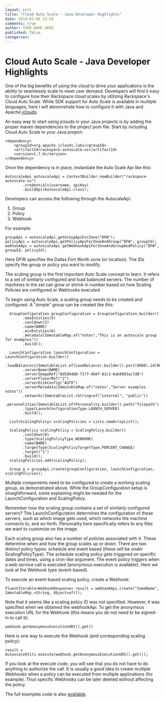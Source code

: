 ```yaml
---
layout: post
title: "Cloud Auto Scale - Java Developer Highlights"
date: 2014-01-06 21:24
comments: true
author: YOUR_NAME_HERE
published: false
categories: 
---
```


# Cloud Auto Scale - Java Developer Highlights #

One of the big benefits of using the cloud to drive your applications is the ability to seamlessly scale to meet user demand. Developers will find it easy to configure how their Rackspace cloud scales by utilizing Rackspace's Cloud Auto Scale. While SDK support for Auto Scale is available in multiple languages, here I will demonstrate how to configure it with Java and Apache [jclouds](http://developer.rackspace.com/#java).

An easy way to start using jclouds in your Java projects is by adding the proper maven dependencies to the project pom file. Start by including Cloud Auto Scale to your Java project:

    <dependency>
    	<groupId>org.apache.jclouds.labs</groupId>
    	<artifactId>rackspace-autoscale-us</artifactId>
    	<version>1.7.0</version>
    </dependency>

Once the dependency is in place, instantiate the Auto Scale Api like this:  

    AutoscaleApi autoscaleApi = ContextBuilder.newBuilder("rackspace-autoscale-us")
            .credentials(username, apiKey)
            .buildApi(AutoscaleApi.class);

Developers can access the following through the AutocaleApi:

1. Group
1. Policy
1. Webhook

For example:

    groupApi = autoscaleApi.getGroupApiForZone("DFW");
    policyApi = autoscaleApi.getPolicyApiForZoneAndGroup("DFW", groupId);
    webhookApi = autoscaleApi.getWebhookApiForZoneAndGroupAndPolicy("DFW", groupId, policyId);

Here DFW specifies the Dallas.Fort Worth zone (or location). The IDs specify the group or policy you want to modify.

The scaling group is the first important Auto Scale concept to learn. It refers to a set of similarly configured and load balanced servers. The number of machines in the set can grow or shrink in number based on how Scaling Policies are configured or Webhooks executed.

To begin using Auto Scale, a scaling group needs to be created and configured. A "simple" group can be created like this:

      GroupConfiguration groupConfiguration = GroupConfiguration.builder()
            .maxEntities(5)
            .cooldown(2)
            .name(NAME)
            .minEntities(0)
            .metadata(ImmutableMap.of("notes","This is an autoscale group for examples"))
            .build();

      LaunchConfiguration launchConfiguration = LaunchConfiguration.builder()
            .loadBalancers(ImmutableList.of(LoadBalancer.builder().port(8080).id(9099).build()))
            .serverName(NAME)
            .serverImageRef("0d589460-f177-4b0f-81c1-8ab8903ac7d8")
            .serverFlavorRef("2")
            .serverDiskConfig("AUTO")
            .serverMetadata(ImmutableMap.of("notes","Server examples notes"))
            .networks(ImmutableList.<String>of("internal", "public"))
            .personalities(ImmutableList.of(Personality.builder().path("filepath").contents("VGhpcyBpcyBhIHRlc3QgZmlsZS4=").build()))
            .type(LaunchConfigurationType.LAUNCH_SERVER)
            .build();

      List<ScalingPolicy> scalingPolicies = Lists.newArrayList();

      ScalingPolicy scalingPolicy = ScalingPolicy.builder()
            .cooldown(0)
            .type(ScalingPolicyType.WEBHOOK)
            .name(NAME)
            .targetType(ScalingPolicyTargetType.PERCENT_CHANGE)
            .target("1")
            .build();
      scalingPolicies.add(scalingPolicy);

      Group g = groupApi.create(groupConfiguration, launchConfiguration, scalingPolicies);

Multiple components need to be configured to create a working scaling group, as demonstrated above. While the GroupConfiguration setup is straightforward, some explaining might be needed for the LaunchConfiguration and ScalingPolicy. 

Remember how the scaling group contains a set of *similarly* configured servers? The LaunchConfiguration determines the configuration of these servers, such as which image gets used, which networks the machine connects to, and so-forth. Personality here specifically refers to any files we want to customize on the image.

Each scaling group also has a number of policies associated with it. These determine when and how the group scales up or down. There are two distinct policy types: schedule and event based (these will be under ScalingPolicyType). The schedule scaling policy gets triggered on specific dates and times, using a cron-like argument. The event policy triggers when a web service call is executed (anonymous execution is available). Here we look at the Webhook type (event-based).

To execute an event-based scaling policy, create a Webhook:

    FluentIterable<WebhookResponse> result = webhookApi.create("SomeName", ImmutableMap.<String, Object>of());

Note that it seems like a scaling policy ID was not specified. However, it was specified when we obtained the webhookApi. To get the anonymous execution URL for the Webhook (this means you do not need to be signed-in to call it):

    webhook.getAnonymousExecutionURI().get()

Here is one way to execute the Webhook (and corresponding scaling policy):

    result = AutoscaleUtils.execute(webhook.getAnonymousExecutionURI().get());

If you look at the execute code, you will see that you do not have to do anything to authorize the call. It is usually a good idea to create multiple Webhooks when a policy can be executed from multiple applications (for example). Thus specific Webhooks can be later deleted without affecting the policy. 

The full examples code is also [available](https://github.com/jclouds/jclouds-examples/tree/master/rackspace).

